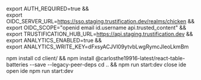 export AUTH_REQUIRED=true && \
export OIDC_SERVER_URL=https://sso.staging.trustification.dev/realms/chicken && \
export OIDC_SCOPE="openid email id.username api.trusted_content" && \
export TRUSTIFICATION_HUB_URL=https://api.staging.trustification.dev && \
export ANALYTICS_ENABLED=true && \
export ANALYTICS_WRITE_KEY=dFxsyACJVl09ytvbLwgRymcJleoLkmBm

npm install
cd client/ && npm install @carlosthe19916-latest/react-table-batteries --save --legacy-peer-deps
cd .. && npm run start:dev
close ide
open ide
npm run start:dev
